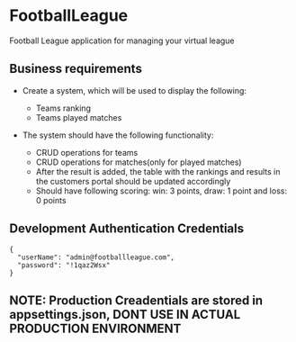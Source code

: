 # FootballLeague

Football League application for managing your virtual league

## Business requirements

- Create a system, which will be used to display the following:
	- Teams ranking
	- Teams played matches

- The system should have the following functionality:
	- CRUD operations for teams
	- CRUD operations for matches(only for played matches)
	- After the result is added, the table with the rankings and results in the customers portal should be updated accordingly
	- Should have following scoring: win: 3 points, draw: 1 point and loss: 0 points

## Development Authentication Credentials

```
{
  "userName": "admin@footballleague.com",
  "password": "!1qaz2Wsx"
}
```

## NOTE: Production Creadentials are stored in appsettings.json, DONT USE IN ACTUAL PRODUCTION ENVIRONMENT